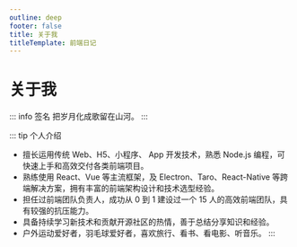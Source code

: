 ```yaml
---
outline: deep
footer: false
title: 关于我
titleTemplate: 前端日记
---
```


# 关于我

::: info 签名
把岁月化成歌留在山河。
:::

::: tip 个人介绍

- 擅长运用传统 Web、H5、小程序、  App 开发技术，熟悉 Node.js 编程，可快速上手和高效交付各类前端项目。
- 熟练使用 React、Vue 等主流框架，及 Electron、Taro、React-Native 等跨端解决方案，拥有丰富的前端架构设计和技术选型经验。
- 担任过前端团队负责人，成功从 0 到 1 建设过一个 15 人的高效前端团队，具有较强的抗压能力。
- 具备持续学习新技术和贡献开源社区的热情，善于总结分享知识和经验。
- 户外运动爱好者，羽毛球爱好者，喜欢旅行、看书、看电影、听音乐。
  :::

[//]: # (::: warning 开源项目)

[//]: # ()
[//]: # (- [ninecat-ui]&#40;https://github.com/ninecat-ui/ninecat-ui&#41;：一个清爽的 Vue 3.0 UI Web 框架。)

[//]: # (- [FindAll]&#40;https://github.com/FindAllTeam/FindAll&#41;：一个自动化分析网络安全应急响应工具。)

[//]: # (- [electron-prokit]&#40;https://github.com/Xutaotaotao/electron-prokit&#41;：一款基于 Electron 的桌面软件开发框架,让你拥有极致的桌面开发体验。)

[//]: # (- [get-installed-apps]&#40;https://github.com/Xutaotaotao/get-installed-apps&#41;：通过 Node.js 获取电脑安装的软件，支持 Windows 和 Mac 两个平台。)

[//]: # (  :::)

[//]: # (::: danger 联系我)

[//]: # (扫码添加微信好友，请添加备注，谢谢！)

[//]: # (<img src="/wx.jpg" alt="微信二维码" style="width: 250px;" />)

[//]: # (  :::)

